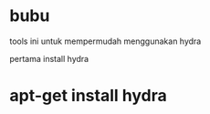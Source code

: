 # bubu
tools ini untuk mempermudah menggunakan hydra

pertama install hydra

# apt-get install hydra
# 
